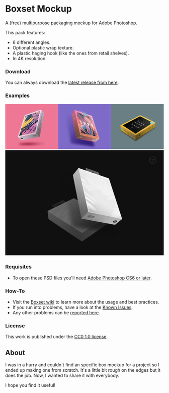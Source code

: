 # Boxset Mockup
A (free) multipurpose packaging mockup for Adobe Photoshop.

This pack features:
* 6 different angles.
* Optional plastic wrap texture.
* A plastic haging hook (like the ones from retail shelves).
* In 4K resolution.

### Download
You can always download the [latest release from here](https://github.com/darriagada/Boxset/releases/latest).

### Examples
![Example boxes](https://github.com/darriagada/Boxset/blob/alpha/docs/img/gallery_boxes%402x.png)
![Example Box Set](https://github.com/darriagada/Boxset/blob/alpha/docs/img/hero_min.png)

### Requisites
* To open these PSD files you'll need [Adobe Photoshop CS6 or later](https://www.adobe.com/products/photoshop.html).

### How-To
* Visit the [Boxset wiki](https://github.com/darriagada/Boxset/wiki) to learn more about the usage and best practices.
* If you run into problems, have a look at the [Known Issues](https://github.com/darriagada/Boxset/wiki/Known-Issues). 
* Any other problems can be [reported here](https://github.com/darriagada/Boxset/issues).

### License
This work is published under the [CC0 1.0 license](https://creativecommons.org/publicdomain/zero/1.0/).

## About
I was in a hurry and couldn't find an specific box mockup for a project so I ended up making one from scratch. It's a little bit rough on the edges but it does the job. Now, I wanted to share it with everybody.

I hope you find it useful!
